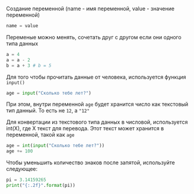 Создание переменной (name - имя переменной, value - значение переменной) 
```python
name = value
```

Переменые можно менять, сочетать друг с другом если они одного типа данных
```python
a = 4
a = a - 2
b = a + 3 # b = 5
```

Для того чтобы прочитать данные от человека, используется функция `input()`
```python
age = input("Сколько тебе лет?")
```

При этом, внутри переменной `age` будет хранится число как текстовый тип данный. То есть не `12`, а `"12"`

Для конвертации из текстового типа данных в числовой, используется int(X), где X текст для перевода. Этот текст может хранится в переменной, такой как `age`
```python
age = int(input("Сколько тебе лет?"))
age += 100
```

Чтобы уменьшить количество знаков после запятой, используйте следующее:
```python
pi = 3.14159265
print("{:.2f}".format(pi))
```